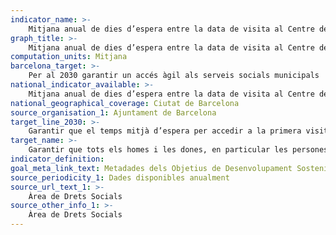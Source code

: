 ```yaml
---
indicator_name: >-
    Mitjana anual de dies d’espera entre la data de visita al Centre de Serveis Socials i la data en què va ser programada la visita
graph_title: >-
    Mitjana anual de dies d’espera entre la data de visita al Centre de Serveis Socials i la data en què va ser programada la visita
computation_units: Mitjana
barcelona_target: >-
    Per al 2030 garantir un accés àgil als serveis socials municipals 
national_indicator_available: >-
    Mitjana anual de dies d’espera entre la data de visita al Centre de Serveis Socials i la data en què va ser programada la visita
national_geographical_coverage: Ciutat de Barcelona
source_organisation_1: Ajuntament de Barcelona
target_line_2030: >-
    Garantir que el temps mitjà d’espera per accedir a la primera visita dels centres de serveis socials municipals estigui per sota dels 15 dies de mitjana anual
target_name: >-
    Garantir que tots els homes i les dones, en particular les persones pobres i vulnerables, tinguin els mateixos drets als recursos econòmics, així com accés als serveis bàsics, la propietat i el control de les terres i altres béns, l’herència, els recursos naturals, les noves tecnologies apropiades i els serveis financers, incloses les micro-finances
indicator_definition:
goal_meta_link_text: Metadades dels Objetius de Desenvolupament Sostenible de les Nacions Unides (pdf 894kB)
source_periodicity_1: Dades disponibles anualment
source_url_text_1: >-
    Àrea de Drets Socials
source_other_info_1: >-
    Àrea de Drets Socials
---
```

